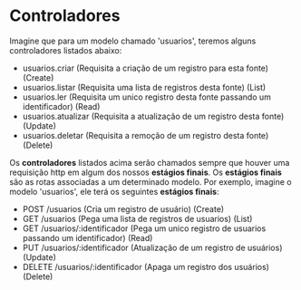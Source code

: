 # Controladores

Imagine que para um modelo chamado 'usuarios', teremos alguns controladores listados abaixo:

 - usuarios.criar     (Requisita a criação de um registro para esta fonte) (Create)
 - usuarios.listar    (Requisita uma lista de registros desta fonte) (List)
 - usuarios.ler       (Requisita um unico registro desta fonte passando um identificador) (Read)
 - usuarios.atualizar (Requisita a atualização de um registro desta fonte) (Update)
 - usuarios.deletar   (Requisita a remoção de um registro desta fonte) (Delete)

Os **controladores** listados acima serão chamados sempre que houver uma requisição http em algum dos nossos **estágios finais**.
Os **estágios finais** são as rotas associadas a um determinado modelo. Por exemplo, imagine o modelo 'usuarios', ele
terá os seguintes **estágios finais**:
 
- POST /usuarios                  (Cria um registro de usuário) (Create)
- GET /usuarios                   (Pega uma lista de registros de usuarios) (List)
- GET /usuarios/:identificador    (Pega um unico registro de usuarios passando um identificador) (Read)
- PUT /usuarios/:identificador    (Atualização de um registro de usuários) (Update)
- DELETE /usuarios/:identificador (Apaga um registro dos usuários) (Delete)
